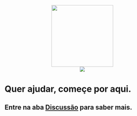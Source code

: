 <div align="center">
<img width="200" src="/índice.png">
</div>

<div align="center">
<img src="https://media.giphy.com/media/HlnC4eopcNJQ0LziTu/giphy.gif">
</div>

# Quer ajudar, começe por aqui.
## Entre na aba <a href="https://github.com/ArthurMaverick/-Hacking.Rio/discussions">Discussão</a> para saber mais.



